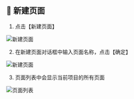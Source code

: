 ##  📄 新建页面

1. 点击【新建页面】

![新建页面](/assets/new-page.jpg)

2. 在新建页面对话框中输入页面名称，点击【确定】

![新建页面](/assets/page-name.jpg)

3. 页面列表中会显示当前项目的所有页面

![页面列表](/assets/page-list.jpg)